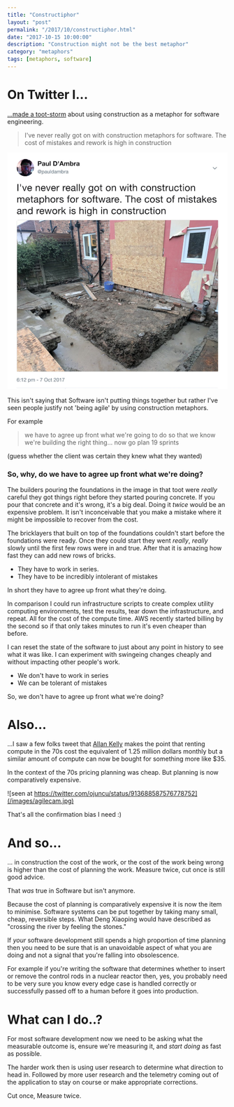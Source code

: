 ```yaml
---
title: "Constructiphor"
layout: "post"
permalink: "/2017/10/constructiphor.html"
date: "2017-10-15 10:00:00"
description: "Construction might not be the best metaphor"
category: "metaphors"
tags: [metaphors, software]
---
```


# On Twitter I...

[...made a toot-storm](https://twitter.com/pauldambra/status/916712725060947974) about using construction as a metaphor for software engineering.

> I've never really got on with construction metaphors for software. The cost of mistakes and rework is high in construction

![the toot itself](/images/toot.jpeg)

This isn't saying that Software isn't putting things together but rather I've seen people justify not 'being agile' by using construction metaphors.

<!--more-->

For example

> we have to agree up front what we're going to do so that we know we're building the right thing... now go plan 19 sprints

(guess whether the client was certain they knew what they wanted)

### So, why, do we have to agree up front what we're doing?

The builders pouring the foundations in the image in that toot were *really* careful they got things right before they started pouring concrete. If you pour that concrete and it's wrong, it's a big deal. Doing it *twice* would be an expensive problem. It isn't inconceivable that you make a mistake where it might be impossible to recover from the cost.

The bricklayers that built on top of the foundations couldn't start before the foundations were ready. Once they could start they went _really_, *really* slowly until the first few rows were in and true. After that it is amazing how fast they can add new rows of bricks.

 * They have to work in series.
 * They have to be incredibly intolerant of mistakes

In short they have to agree up front what they're doing.

In comparison I could run infrastructure scripts to create complex utility computing environments, test the results, tear down the infrastructure, and repeat. All for the cost of the compute time. AWS recently started billing by the second so if that only takes minutes to run it's even cheaper than before.
<!--alex ignore just --->
I can reset the state of the software to just about any point in history to see what it was like. I can experiment with swingeing changes cheaply and without impacting other people's work.

 * We don't have to work in series
 * We can be tolerant of mistakes

So, we don't have to agree up front what we're doing?

# Also...

...I saw a few folks tweet that [Allan Kelly](https://twitter.com/allankellynet) makes the point that renting compute in the 70s cost the equivalent of 1.25 million dollars monthly but a similar amount of compute can now be bought for something more like $35.

In the context of the 70s pricing planning was cheap. But planning is now comparatively expensive.

![seen at https://twitter.com/ojuncu/status/913688587576778752](/images/agilecam.jpg)

That's all the confirmation bias I need :)

# And so...

... in construction the cost of the work, or the cost of the work being wrong is higher than the cost of planning the work. Measure twice, cut once is still good advice.

That *was* true in Software but isn't anymore.

Because the cost of planning is comparatively expensive it is now the item to minimise. Software systems can be put together by taking many small, cheap, reversible steps. What Deng Xiaoping would have described as "crossing the river by feeling the stones."

If _your_ software development still spends a high proportion of time planning then you need to be sure that is an unavoidable aspect of what you are doing and not a signal that you're falling into obsolescence.

For example if you're writing the software that determines whether to insert or remove the control rods in a nuclear reactor then, yes, you probably need to be very sure you know every edge case is handled correctly or successfully passed off to a human before it goes into production.

# What can I do..?

For most software development now we need to be asking what the measurable outcome is, ensure we're measuring it, and _start doing_ as fast as possible.

The harder work then is using user research to determine what direction to head in. Followed by more user research and the telemetry coming out of the application to stay on course or make appropriate corrections.

Cut once, Measure twice.
